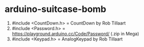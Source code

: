 # arduino-suitcase-bomb

1. #include <CountDown.h> = CountDown by Rob Tillaart
2. #include <Password.h> = https://playground.arduino.cc/Code/Password/ (.zip in Mega)
3. #include <Keypad.h> = AnalogKeypad by Rob Tillaart
